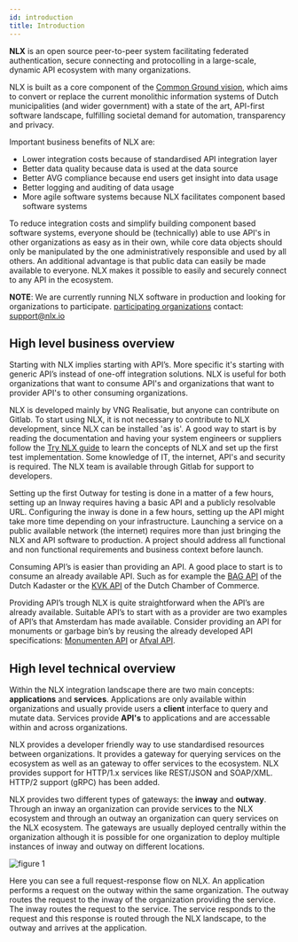 ```yaml
---
id: introduction
title: Introduction
---
```


**NLX** is an open source peer-to-peer system facilitating federated authentication, secure connecting and protocolling in a large-scale, dynamic API ecosystem with many organizations.

NLX is built as a core component of the [Common Ground vision](https://github.com/VNG-Realisatie/common-ground), which aims to convert or replace the current monolithic information systems of Dutch municipalities (and wider government) with a state of the art, API-first software landscape, fulfilling societal demand for automation, transparency and privacy.

Important business benefits of NLX are:

* Lower integration costs because of standardised API integration layer
* Better data quality because data is used at the data source
* Better AVG compliance because end users get insight into data usage
* Better logging and auditing of data usage
* More agile software systems because NLX facilitates component based software systems

To reduce integration costs and simplify building component based software systems, everyone should be (technically) able to use API's in other organizations as easy as in their own, while core data objects should only be manipulated by the one administratively responsible and used by all others. An additional advantage is that public data can easily be made available to everyone. NLX makes it possible to easily and securely connect to any API in the ecosystem.

**NOTE**: We are currently running NLX software in production and looking for organizations to participate.
[participating organizations](https://directory.nlx.io/) contact: support@nlx.io

## High level business overview

Starting with NLX implies starting with API’s. More specific it's starting with
generic API’s instead of one-off integration solutions. NLX is useful for both
organizations that want to consume API's and organizations that want to
provider API's to other consuming organizations.

NLX is developed mainly by VNG Realisatie, but anyone can contribute on Gitlab.
To start using NLX, it is not necessary to contribute to NLX development, since
NLX can be installed 'as is'. A good way to start is by reading the
documentation and having your system engineers or suppliers follow the
[Try NLX guide](../try-nlx/setup-your-environment.md) to learn the concepts
of NLX and set up the first test implementation. Some knowledge of IT, the
internet, API's and security is required. The NLX team is available through
Gitlab for support to developers.

Setting up the first Outway for testing is done in a matter of a few hours,
setting up an Inway requires having a basic API and a publicly resolvable URL.
Configuring the inway is done in a few hours, setting up the API might take
more time depending on your infrastructure. Launching a service on a public
available network (the internet) requires more than just bringing the NLX and
API software to production. A project should address all functional and non
functional requirements and business context before launch.

Consuming API’s is easier than providing an API. A good place to start is to
consume an already available API. Such as for example the [BAG
API](https://zakelijk.kadaster.nl/-/bag-api) of the Dutch Kadaster or the [KVK
API](https://developers.kvk.nl/) of the Dutch Chamber of Commerce.

Providing API’s trough NLX is quite straightforward when the API’s are already
available. Suitable API’s to start with as a provider are two examples of API’s
that Amsterdam has made available. Consider providing an API for monuments or
garbage bin’s by reusing the already developed API specifications: [Monumenten
API](https://api.data.amsterdam.nl/monumenten) or [Afval
API](https://api.data.amsterdam.nl/afval/).

## High level technical overview

Within the NLX integration landscape there are two main concepts:
**applications** and **services**. Applications are only available within
organizations and usually provide users a **client** interface to query and
mutate data. Services provide **API's** to applications and are accessable
within and across organizations.

NLX provides a developer friendly way to use standardised resources between
organizations. It provides a gateway for querying services on the ecosystem as
well as an  gateway to offer services to the ecosystem. NLX provides support
for HTTP/1.x services like REST/JSON and SOAP/XML. HTTP/2 support (gRPC) has 
been added.

NLX provides two different types of gateways: the **inway** and **outway**.
Through an inway an organization can provide services to the NLX ecosystem and
through an outway an organization can query services on the NLX ecosystem. The
gateways are usually deployed centrally within the organization although it is
possible for one organization to deploy multiple instances of inway and outway
on different locations.

![figure 1](/img/introduction-fig-1.svg)

Here you can see a full request-response flow on NLX. An application performs a
request on the outway within the same organization. The outway routes the
request to the inway of the organization providing the service. The inway
routes the request to the service. The service responds to the request and this
response is routed through the NLX landscape, to the outway and arrives at the
application.
